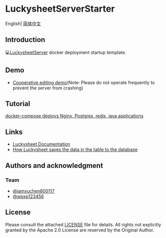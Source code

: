 # LuckysheetServerStarter

English| [简体中文](./README-zh.md)

## Introduction
💻[LuckysheetServer](https://github.com/mengshukeji/LuckysheetServer/) docker deployment startup template.

## Demo
- [Cooperative editing demo](http://luckysheet.lashuju.com/demo/)(Note: Please do not operate frequently to prevent the server from crashing)

## Tutorial
[docker-compose deploys Nginx, Postgres, redis, java applications](https://www.cnblogs.com/xuchen0117/p/14064109.html)

## Links
- [Luckysheet Documentation](https://mengshukeji.github.io/LuckysheetDocs/)
- [How Luckysheet saves the data in the table to the database](https://www.cnblogs.com/DuShuSir/p/13857874.html)

## Authors and acknowledgment

### Team
- [@iamxuchen800117](https://github.com/iamxuchen800117)
- [@wpxp123456](https://github.com/wpxp123456)

## License
Please consult the attached [LICENSE](./LICENSE) file for details. All rights not explicitly granted by the Apache 2.0 License are reserved by the Original Author.

